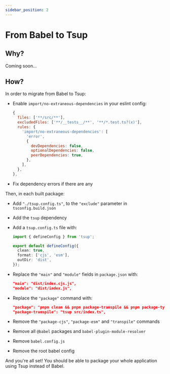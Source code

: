 ```yaml
---
sidebar_position: 2
---
```


# From Babel to Tsup

## Why?

Coming soon...

## How?

In order to migrate from Babel to Tsup:

- Enable `import/no-extraneous-dependencies` in your eslint config:
  ```js
  {
    files: ['**/src/**'],
    excludedFiles: ['**/__tests__/**', '**/*.test.ts?(x)'],
    rules: {
      'import/no-extraneous-dependencies': [
        'error',
        {
          devDependencies: false,
          optionalDependencies: false,
          peerDependencies: true,
        },
      ],
    },
  },
  ```
- Fix dependency errors if there are any

Then, in each built package:

- Add `"./tsup.config.ts"`, to the `"exclude"` parameter in `tsconfig.build.json`
- Add the `tsup` dependency
- Add a `tsup.config.ts` file with:

  ```ts
  import { defineConfig } from 'tsup';

  export default defineConfig({
    clean: true,
    format: ['cjs', 'esm'],
    outDir: 'dist',
  });
  ```

- Replace the `"main"` and `"module"` fields in `package.json` with:
  ```json
  "main": "dist/index.cjs.js",
  "module": "dist/index.js",
  ```
- Replace the `"package"` command with:
  ```json
  "package": "pnpm clean && pnpm package-transpile && pnpm package-types && pnpm package-types-aliases",
  "package-transpile": "tsup src/index.ts",
  ```
- Remove the `"package-cjs"`, `"package-esm"` and `"transpile"` commands
- Remove all `@babel` packages and `babel-plugin-module-resolver`
- Remove `babel.config.js`
- Remove the root babel config

And you're all set! You should be able to package your whole application using Tsup instead of Babel.
